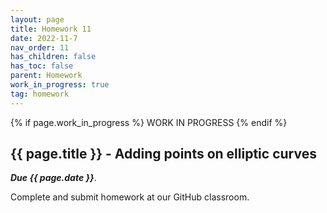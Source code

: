 ```yaml
---
layout: page
title: Homework 11
date: 2022-11-7
nav_order: 11
has_children: false
has_toc: false
parent: Homework
work_in_progress: true
tag: homework 
---
```


{% if page.work_in_progress %} WORK IN PROGRESS {% endif %}

## {{ page.title }} - Adding points on elliptic curves

**_Due {{ page.date }}_**. 

Complete and submit homework at our GitHub classroom.

